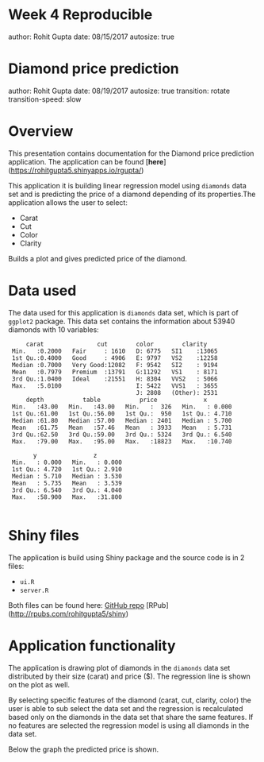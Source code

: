 Week 4 Reproducible
========================================================
author: Rohit Gupta
date: 08/15/2017
autosize: true

Diamond price prediction
========================================================
author: Rohit Gupta
date: 08/19/2017
autosize: true
transition: rotate
transition-speed: slow

Overview
========================================================
This presentation contains documentation for the Diamond price prediction application. The application can be found [**here**] (https://rohitgupta5.shinyapps.io/rgupta/)

This application it is building linear regression model using `diamonds` data set and is predicting the price of a diamond depending of its properties.The application allows the user to select:
- Carat
- Cut
- Color
- Clarity

Builds a plot and gives predicted price of the diamond.

Data used
========================================================

The data used for this application is `diamonds` data set, which is part of `ggplot2` package.
This data set contains the information about 53940 diamonds with 10 variables:



```
     carat               cut        color        clarity     
 Min.   :0.2000   Fair     : 1610   D: 6775   SI1    :13065  
 1st Qu.:0.4000   Good     : 4906   E: 9797   VS2    :12258  
 Median :0.7000   Very Good:12082   F: 9542   SI2    : 9194  
 Mean   :0.7979   Premium  :13791   G:11292   VS1    : 8171  
 3rd Qu.:1.0400   Ideal    :21551   H: 8304   VVS2   : 5066  
 Max.   :5.0100                     I: 5422   VVS1   : 3655  
                                    J: 2808   (Other): 2531  
     depth           table           price             x         
 Min.   :43.00   Min.   :43.00   Min.   :  326   Min.   : 0.000  
 1st Qu.:61.00   1st Qu.:56.00   1st Qu.:  950   1st Qu.: 4.710  
 Median :61.80   Median :57.00   Median : 2401   Median : 5.700  
 Mean   :61.75   Mean   :57.46   Mean   : 3933   Mean   : 5.731  
 3rd Qu.:62.50   3rd Qu.:59.00   3rd Qu.: 5324   3rd Qu.: 6.540  
 Max.   :79.00   Max.   :95.00   Max.   :18823   Max.   :10.740  
                                                                 
       y                z         
 Min.   : 0.000   Min.   : 0.000  
 1st Qu.: 4.720   1st Qu.: 2.910  
 Median : 5.710   Median : 3.530  
 Mean   : 5.735   Mean   : 3.539  
 3rd Qu.: 6.540   3rd Qu.: 4.040  
 Max.   :58.900   Max.   :31.800  
                                  
```

Shiny files
========================================================

The application is build using Shiny package and the source code is in 2 files:
- `ui.R`
- `server.R`

Both files can be found here: [GitHub repo](https://github.com/rohitgupta5/Shiny-App-and-Reproducible-Research)
[RPub] (http://rpubs.com/rohitgupta5/shiny) 

Application functionality
========================================================

The application is drawing plot of diamonds in the `diamonds` data set distributed by their size (carat) and price ($). The regression line is shown on the plot as well. 

By selecting specific features of the diamond (carat, cut, clarity, color) the user is able to sub select the data set and the regression is recalculated based only on the diamonds in the data set that share the same features. If no features are selected the regression model is using all diamonds in the data set.

Below the graph the predicted price is shown.
